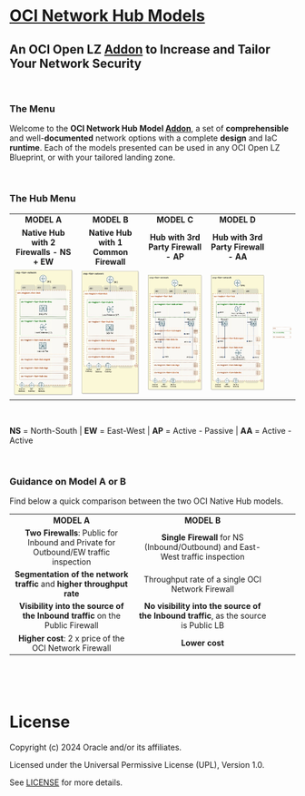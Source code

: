 
# **[OCI Network Hub Models](#)**
## **An OCI Open LZ [Addon](#) to Increase and Tailor Your Network Security**

&nbsp; 

### The Menu
Welcome to the **OCI Network Hub Model [Addon](#)**, a set of **comprehensible** and well-**documented** network options with a complete **design** and IaC **runtime**. Each of the models presented can be used in any OCI Open LZ Blueprint, or with your tailored landing zone.

&nbsp; 

### The Hub Menu

|  |  |  |   | |
|:-:|:-:|:-:|:-:|:-:|
| **MODEL A** | **MODEL B**| **MODEL C**  | **MODEL D**  | 
| **Native Hub with 2 Firewalls - NS + EW**| **Native Hub with 1 Common Firewall** | **Hub with 3rd Party Firewall - AP** | **Hub with 3rd Party Firewall - AA** | 
| [<img src="model_a/images/hub_model_A_design.jpg" width="250" height="value">](/addons/oci-hub-models/model_a/hub-model-A-packet_flow.md) | <img src="model_b/images/hub_model_B_design.jpg" width="250" height="value"> | <img src="model_c/images/hub_model_C_design.jpg" width="250" height="value"> | <img src="model_d/images/hub_model_D_design.jpg" width="250" height="value"> | <img src="images/oci_hub_models_legend.jpg" width="150" height="value"> 




&nbsp; 

**NS** = North-South   | **EW** = East-West |  **AP** = Active - Passive | **AA** = Active - Active

&nbsp; 

### Guidance on Model A or B

Find below a quick comparison between the two OCI Native Hub models.

|  |  |  |   | |
|:-:|:-:|:-:|:-:|:-:|
| **MODEL A** | **MODEL B**|
| **Two Firewalls**: Public for Inbound and Private for Outbound/EW traffic inspection | **Single Firewall** for NS (Inbound/Outbound) and East-West traffic inspection
| **Segmentation of the network traffic** and **higher throughput rate** | Throughput rate of a single OCI Network Firewall
| **Visibility into the source of the Inbound traffic** on the Public Firewall | **No visibility into the source of the Inbound traffic**, as the source is Public LB
| **Higher cost**: 2 x price of the OCI Network Firewall | **Lower cost**

&nbsp; 

&nbsp; 

# License

Copyright (c) 2024 Oracle and/or its affiliates.

Licensed under the Universal Permissive License (UPL), Version 1.0.

See [LICENSE](LICENSE) for more details.

